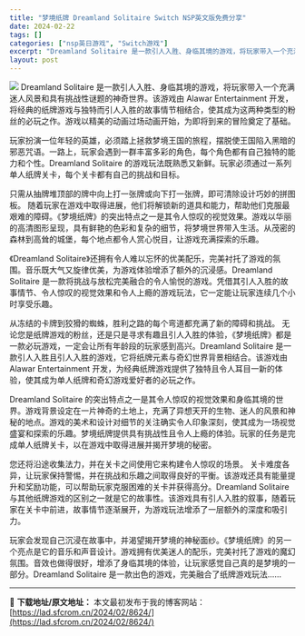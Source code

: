 ```yaml
---
title: "梦境纸牌 Dreamland Solitaire Switch NSP英文版免费分享"
date: 2024-02-22
tags: []
categories: ["nsp英日游戏", "Switch游戏"]
excerpt: "Dreamland Solitaire 是一款引人入胜、身临其境的游戏，将玩家带入一个充满迷人风景和具有挑战性谜题的神奇世界。该游戏由 Alawar Entertainment 开发，将经典的纸牌游戏与独特而引人入胜的故事情节相结合，使其成为这两种类型的粉丝的必玩之作。游戏以精美的动画过场动画开始，&hellip;"
layout: post
---
```


<img class="aligncenter" src="https://img-eshop.cdn.nintendo.net/i/451d3f75bf63738c1f81e726e5baf542cdcfa566ddfd618827f99d4f6d4c1562.jpg?w=1000" />
Dreamland Solitaire 是一款引人入胜、身临其境的游戏，将玩家带入一个充满迷人风景和具有挑战性谜题的神奇世界。该游戏由 Alawar Entertainment 开发，将经典的纸牌游戏与独特而引人入胜的故事情节相结合，使其成为这两种类型的粉丝的必玩之作。游戏以精美的动画过场动画开始，为即将到来的冒险奠定了基础。

玩家扮演一位年轻的英雄，必须踏上拯救梦境王国的旅程，摆脱使王国陷入黑暗的邪恶咒语。一路上，玩家会遇到一群丰富多彩的角色，每个角色都有自己独特的能力和个性。Dreamland Solitaire 的游戏玩法既熟悉又新鲜。玩家必须通过一系列单人纸牌关卡，每个关卡都有自己的挑战和目标。

只需从抽牌堆顶部的牌中向上打一张牌或向下打一张牌，即可清除设计巧妙的拼图板。
随着玩家在游戏中取得进展，他们将解锁新的道具和能力，帮助他们克服最艰难的障碍。《梦境纸牌》的突出特点之一是其令人惊叹的视觉效果。游戏以华丽的高清图形呈现，具有鲜艳的色彩和复杂的细节，将梦境世界带入生活。从茂密的森林到高耸的城堡，每个地点都令人赏心悦目，让游戏充满探索的乐趣。

《Dreamland Solitaire》还拥有令人难以忘怀的优美配乐，完美衬托了游戏的氛围。音乐既大气又旋律优美，为游戏体验增添了额外的沉浸感。Dreamland Solitaire 是一款将挑战与放松完美融合的令人愉悦的游戏。凭借其引人入胜的故事情节、令人惊叹的视觉效果和令人上瘾的游戏玩法，它一定能让玩家连续几个小时享受乐趣。

从冻结的卡牌到狡猾的蜘蛛，胜利之路的每个弯道都充满了新的障碍和挑战。
无论您是纸牌游戏的粉丝，还是只是寻求有趣且引人入胜的体验，《梦境纸牌》都是一款必玩游戏，一定会让所有年龄段的玩家感到高兴。Dreamland Solitaire 是一款引人入胜且引人入胜的游戏，它将纸牌元素与奇幻世界背景相结合。该游戏由 Alawar Entertainment 开发，为经典纸牌游戏提供了独特且令人耳目一新的体验，使其成为单人纸牌和奇幻游戏爱好者的必玩之作。

Dreamland Solitaire 的突出特点之一是其令人惊叹的视觉效果和身临其境的世界。游戏背景设定在一片神奇的土地上，充满了异想天开的生物、迷人的风景和神秘的地点。游戏的美术和设计对细节的关注确实令人印象深刻，使其成为一场视觉盛宴和探索的乐趣。梦境纸牌提供具有挑战性且令人上瘾的体验。玩家的任务是完成单人纸牌关卡，以在游戏中取得进展并揭开梦境的秘密。

您还将沿途收集法力，并在关卡之间使用它来构建令人惊叹的场景。
关卡难度各异，让玩家保持警惕，并在挑战和乐趣之间取得良好的平衡。该游戏还具有能量提升和奖励功能，可以帮助玩家克服困难的关卡并获得高分。Dreamland Solitaire 与其他纸牌游戏的区别之一就是它的故事性。该游戏具有引人入胜的叙事，随着玩家在关卡中前进，故事情节逐渐展开，为游戏玩法增添了一层额外的深度和吸引力。

玩家会发现自己沉浸在故事中，并渴望揭开梦境的神秘面纱。《梦境纸牌》的另一个亮点是它的音乐和声音设计。游戏拥有优美迷人的配乐，完美衬托了游戏的魔幻氛围。音效也做得很好，增添了身临其境的体验，让玩家感觉自己真的是梦境的一部分。Dreamland Solitaire 是一款出色的游戏，完美融合了纸牌游戏玩法……

---
📖 **下载地址/原文地址：** 本文最初发布于我的博客网站：[https://lad.sfcrom.cn/2024/02/8624/](https://lad.sfcrom.cn/2024/02/8624/)
